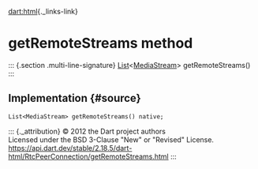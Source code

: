 [dart:html](../../dart-html/dart-html-library){._links-link}

getRemoteStreams method
=======================

::: {.section .multi-line-signature}
[List](../../dart-core/list-class)\<[MediaStream](../mediastream-class)\>
getRemoteStreams()
:::

Implementation {#source}
--------------

``` {.language-dart data-language="dart"}
List<MediaStream> getRemoteStreams() native;
```

::: {._attribution}
© 2012 the Dart project authors\
Licensed under the BSD 3-Clause \"New\" or \"Revised\" License.\
<https://api.dart.dev/stable/2.18.5/dart-html/RtcPeerConnection/getRemoteStreams.html>
:::

